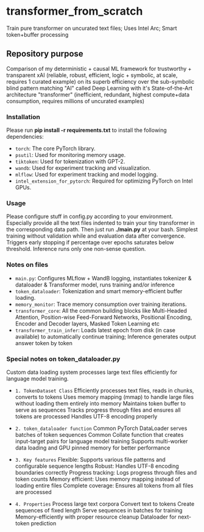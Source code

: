 # transformer_from_scratch
Train pure transformer on uncurated text files; Uses Intel Arc; Smart token+buffer processing

## Repository purpose
Comparison of my deterministic + causal ML framework for trustworthy + transparent xAI (reliable, robust, efficient, logic + symbolic, at scale, requires 1 curated example)
on its superb efficiency over the sub-symbolic blind pattern matching "AI" called Deep Learning with it's State-of-the-Art architecture "transformer" (inefficient, redundant, highest compute+data consumption, requires millions of uncurated examples)

### Installation
Please run
**pip install -r requirements.txt**
to install the following dependencies:
*   `torch`: The core PyTorch library.
*   `psutil`: Used for monitoring memory usage.
*   `tiktoken`: Used for tokenization with GPT-2.
*   `wandb`: Used for experiment tracking and visualization.
*   `mlflow`: Used for experiment tracking and model logging.
*   `intel_extension_for_pytorch`: Required for optimizing PyTorch on Intel GPUs.

### Usage
Please configure stuff in config.py according to your environment. Especially provide all the text files indented to train your tiny transformer in the corresponding data path. Then just run **./main.py** at your bash. Simplest training without validation while and evaluation data after convergence. Triggers early stopping if percentage over epochs saturates below threshold. Inference runs only one non-sense question. 

### Notes on files
*   `main.py`: Configures MLflow + WandB logging, instantiates tokenizer & dataloader & Transformer model, runs training and/or inference
*   `token_dataloader`: Tokenization and smart memory-efficient buffer loading.
*   `memory_monitor`: Trace memory consumption over training iterations.
*   `transformer_core`: All the common building blocks like Multi-Headed Attention, Position-wise Feed-Forward Networks, Positional Encoding, Encoder and Decoder layers, Masked Token Learning etc
*   `transformer_train_infer`: Loads latest epoch from disk (in case available) to automatically continue training; Inference generates output answer token by token

### Special notes on token_dataloader.py

Custom data loading system processes large text files efficiently for language model training.

*   `1. TokenDataset Class`
Efficiently processes text files, reads in chunks, converts to tokens
Uses memory mapping (mmap) to handle large files without loading them entirely into memory
Maintains token buffer to serve as sequences
Tracks progress through files and ensures all tokens are processed
Handles UTF-8 encoding properly

*   `2. token_dataloader function`
Common PyTorch DataLoader serves batches of token sequences
Common Collate function that creates input-target pairs for language model training
Supports multi-worker data loading and GPU pinned memory for better performance

*   `3. Key features`
Flexible: Supports various file patterns and configurable sequence lengths
Robust: Handles UTF-8 encoding boundaries correctly
Progress tracking: Logs progress through files and token counts
Memory efficient: Uses memory mapping instead of loading entire files
Complete coverage: Ensures all tokens from all files are processed

*   `4. Properties`
Process large text corpora
Convert text to tokens
Create sequences of fixed length
Serve sequences in batches for training
Memory-efficiently with proper resource cleanup
Dataloader for next-token prediction
